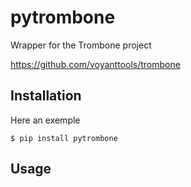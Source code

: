 # pytrombone
Wrapper for the Trombone project


https://github.com/voyanttools/trombone

## Installation
Here an exemple 
```
$ pip install pytrombone
```

## Usage
```python

```
